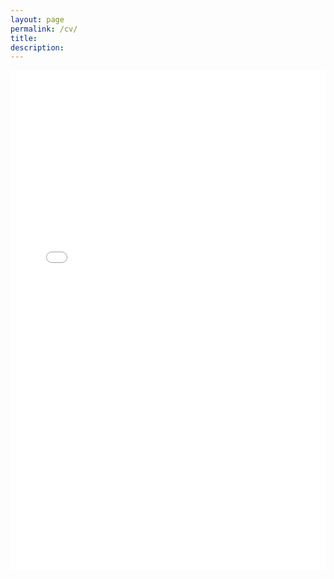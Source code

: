 ```yaml
---
layout: page
permalink: /cv/
title:
description: 
---
```


<iframe
  src="{{ site.baseurl }}/assets/Yuejia_CV_Jan_2025.pdf"
  width="100%"
  height="800px"
  style="border: none;">
</iframe>
